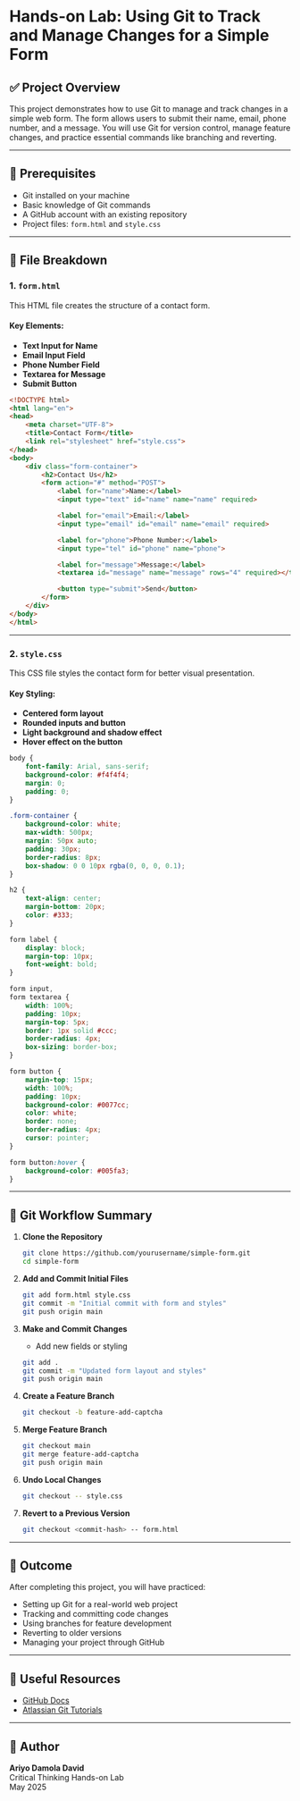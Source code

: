 # Hands-on Lab: Using Git to Track and Manage Changes for a Simple Form

## ✅ Project Overview

This project demonstrates how to use Git to manage and track changes in a simple web form. The form allows users to submit their name, email, phone number, and a message. You will use Git for version control, manage feature changes, and practice essential commands like branching and reverting.

---

## 🧰 Prerequisites

- Git installed on your machine
- Basic knowledge of Git commands
- A GitHub account with an existing repository
- Project files: `form.html` and `style.css`

---

## 📂 File Breakdown

### 1. `form.html`

This HTML file creates the structure of a contact form.

#### Key Elements:
- **Text Input for Name**
- **Email Input Field**
- **Phone Number Field**
- **Textarea for Message**
- **Submit Button**

```html
<!DOCTYPE html>
<html lang="en">
<head>
    <meta charset="UTF-8">
    <title>Contact Form</title>
    <link rel="stylesheet" href="style.css">
</head>
<body>
    <div class="form-container">
        <h2>Contact Us</h2>
        <form action="#" method="POST">
            <label for="name">Name:</label>
            <input type="text" id="name" name="name" required>

            <label for="email">Email:</label>
            <input type="email" id="email" name="email" required>

            <label for="phone">Phone Number:</label>
            <input type="tel" id="phone" name="phone">

            <label for="message">Message:</label>
            <textarea id="message" name="message" rows="4" required></textarea>

            <button type="submit">Send</button>
        </form>
    </div>
</body>
</html>
```

---

### 2. `style.css`

This CSS file styles the contact form for better visual presentation.

#### Key Styling:
- **Centered form layout**
- **Rounded inputs and button**
- **Light background and shadow effect**
- **Hover effect on the button**

```css
body {
    font-family: Arial, sans-serif;
    background-color: #f4f4f4;
    margin: 0;
    padding: 0;
}

.form-container {
    background-color: white;
    max-width: 500px;
    margin: 50px auto;
    padding: 30px;
    border-radius: 8px;
    box-shadow: 0 0 10px rgba(0, 0, 0, 0.1);
}

h2 {
    text-align: center;
    margin-bottom: 20px;
    color: #333;
}

form label {
    display: block;
    margin-top: 10px;
    font-weight: bold;
}

form input,
form textarea {
    width: 100%;
    padding: 10px;
    margin-top: 5px;
    border: 1px solid #ccc;
    border-radius: 4px;
    box-sizing: border-box;
}

form button {
    margin-top: 15px;
    width: 100%;
    padding: 10px;
    background-color: #0077cc;
    color: white;
    border: none;
    border-radius: 4px;
    cursor: pointer;
}

form button:hover {
    background-color: #005fa3;
}
```

---

## 🧪 Git Workflow Summary

1. **Clone the Repository**
    ```bash
    git clone https://github.com/yourusername/simple-form.git
    cd simple-form
    ```

2. **Add and Commit Initial Files**
    ```bash
    git add form.html style.css
    git commit -m "Initial commit with form and styles"
    git push origin main
    ```

3. **Make and Commit Changes**
    - Add new fields or styling
    ```bash
    git add .
    git commit -m "Updated form layout and styles"
    git push origin main
    ```

4. **Create a Feature Branch**
    ```bash
    git checkout -b feature-add-captcha
    ```

5. **Merge Feature Branch**
    ```bash
    git checkout main
    git merge feature-add-captcha
    git push origin main
    ```

6. **Undo Local Changes**
    ```bash
    git checkout -- style.css
    ```

7. **Revert to a Previous Version**
    ```bash
    git checkout <commit-hash> -- form.html
    ```

---

## 📌 Outcome

After completing this project, you will have practiced:
- Setting up Git for a real-world web project
- Tracking and committing code changes
- Using branches for feature development
- Reverting to older versions
- Managing your project through GitHub

---

## 🔗 Useful Resources

- [GitHub Docs](https://docs.github.com/)
- [Atlassian Git Tutorials](https://www.atlassian.com/git/tutorials)

---

## 👤 Author

**Ariyo Damola David**  
Critical Thinking Hands-on Lab  
May 2025

